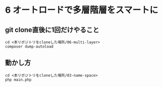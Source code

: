 # 6 オートロードで多層階層をスマートに

## git clone直後に1回だけやること

```
cd <本リポジトリをcloneした場所/06-multi-layer>
composer dump-autoload
```

## 動かし方

```
cd <本リポジトリをcloneした場所/03-name-space>
php main.php
```

